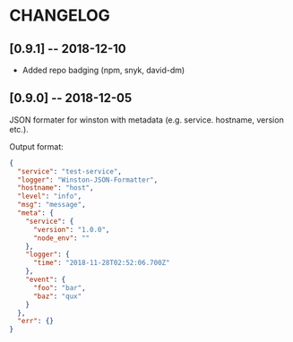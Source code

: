 # CHANGELOG

## [0.9.1] -- 2018-12-10
- Added repo badging (npm, snyk, david-dm)


## [0.9.0] -- 2018-12-05
JSON formater for winston with metadata (e.g. service. hostname, version etc.).

Output format:
```json
{
  "service": "test-service",
  "logger": "Winston-JSON-Formatter",
  "hostname": "host",
  "level": "info",
  "msg": "message",
  "meta": {
    "service": {
      "version": "1.0.0",
      "node_env": ""
    },
    "logger": {
      "time": "2018-11-28T02:52:06.700Z"
    },
    "event": {
      "foo": "bar",
      "baz": "qux"
    }
  },
  "err": {}
}
```
